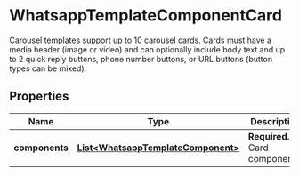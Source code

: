 

# WhatsappTemplateComponentCard

Carousel templates support up to 10 carousel cards. Cards must have a media header (image or video) and can optionally include body text and up to 2 quick reply buttons, phone number buttons, or URL buttons (button types can be mixed).

## Properties

| Name | Type | Description | Notes |
|------------ | ------------- | ------------- | -------------|
|**components** | [**List&lt;WhatsappTemplateComponent&gt;**](WhatsappTemplateComponent.md) | **Required.** Card components. |  [optional] |



